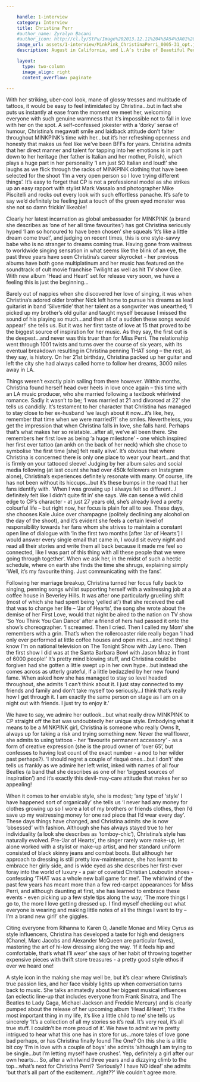 ```yaml
---

    handle: 1-interview
    category: Interview
    title: Christina Perr
    #author_name: Zyralyn Bacani
    #author_icon: http://cl.ly/StPu/Image%202013.12.11%204%3A54%3A01%20pm.png
    image_url: assets/1-interview/MinkPink_ChristinaPerri_0005-31_opt.jpeg
    description: August in California, and L.A’s tribe of Beautiful People are flocking to the beaches in their hoards…but for one talented young singer-songwriter, there’s no better place to while away the days than the recording studio. It’s here that Philly-born rock chick and style maven Christina Perri feels most at home, which is why it made perfect sense to choose North Hollywood’s iconic Mates Studios as the location to shoot MINKPINK’s brand new global campaign ‘The Music Issue’, fronted by the stunning songstress herself.

    layout:
      type: two-column
      image_align: right
      content_overflow: paginate

---
```




With her striking, uber-cool look, mane of glossy tresses and multitude of tattoos, it would be easy to feel intimidated by Christina...but in fact she puts us instantly at ease from the moment we meet her, welcoming everyone with such genuine warmness that it’s impossible not to fall in love with her on the spot. A self-confessed jokester with a ‘dorky’ sense of humour, Christina’s megawatt smile and laidback attitude don’t falter throughout MINKPINK’s time with her…but it’s her refreshing openness and honesty that makes us feel like we’ve been BFFs for years. Christina admits that her direct manner and talent for tapping into her emotions is in part down to her heritage (her father is Italian and her mother, Polish), which plays a huge part in her personality ‘I am just SO Italian and loud!’ she laughs as we flick through the racks of MINKPINK clothing that have been selected for the shoot ‘I’m a very open person so I love trying different things’. It’s easy to forget that CP is not a professional model as she strikes up an easy rapport with stylist Mark Vassalo and photographer Mike Piscitelli and rocks out every look with such effortless panache. It’s safe to say we’d definitely be feeling just a touch of the green eyed monster was she not so damn frickin’ likeable!

Clearly her latest incarnation as global ambassador for MINKPINK (a brand she describes as ‘one of her all time favourites’) has got Christina seriously hyped ‘I am so honoured to have been chosen’ she squeals ‘it’s like a little dream come true!’, and judging on recent times, this is one style-savvy babe who is no stranger to dreams coming true. Having gone from waitress to worldwide singing sensation in what seems like the blink of an eye, the past three years have seen Christina’s career skyrocket - her previous albums have both gone multiplatinum and her music has featured on the soundtrack of cult movie franchise Twilight as well as hit TV show Glee. With new album ‘Head and Heart’ set for release very soon, we have a feeling this is just the beginning…

Barely out of nappies when she discovered her love of singing, it was when Christina’s adored older brother Nick left home to pursue his dreams as lead guitarist in band ‘Silvertide’ that her talent as a songwriter was unearthed; ‘I picked up my brother’s old guitar and taught myself because I missed the sound of his playing so much...and then all of a sudden these songs would appear!’ she tells us. But it was her first taste of love at 15 that proved to be the biggest source of inspiration for her music. As they say, the first cut is the deepest…and never was this truer than for Miss Perri. The relationship went through 1001 twists and turns over the course of six years, with its eventual breakdown resulting in Christina penning THAT song – the rest, as they say, is history. On her 21st birthday, Christina packed up her guitar and left the city she had always called home to follow her dreams, 3000 miles away in LA.

Things weren’t exactly plain sailing from there however. Within months, Christina found herself head over heels in love once again – this time with an LA music producer, who she married following a textbook whirlwind romance. Sadly it wasn’t to be; ‘I was married at 21 and divorced at 22’ she tells us candidly. It’s testament to her character that Christina has managed to stay close to her ex-husband ‘we laugh about it now…it’s like, hey, remember that time when we were married?!’ she smiles. Nevertheless, you get the impression that when Christina falls in love, she falls hard. Perhaps that’s what makes her so relatable…after all, we’ve all been there. She remembers her first love as being ‘a huge milestone’ - one which inspired her first ever tattoo (an ankh on the back of her neck) which she chose to symbolise ‘the first time [she] felt really alive’. It’s obvious that where Christina is concerned there is only one place to wear your heart…and that is firmly on your tattooed sleeve!
Judging by her album sales and social media following (at last count she had over 450k followers on Instagram alone), Christina’s experiences definitely resonate with many. Of course, life has not been without its hiccups…but it’s these bumps in the road that her fans identify with. ‘When I was growing up I always felt so different…I definitely felt like I didn’t quite fit in’ she says. We can sense a wild child edge to CP’s character - at just 27 years old, she’s already lived a pretty colourful life – but right now, her focus is plain for all to see. These days, she chooses Kale Juice over champagne (politely declining any alcohol on the day of the shoot), and it’s evident she feels a certain level of responsibility towards her fans whom she strives to maintain a constant open line of dialogue with ‘In the first two months [after ‘Jar of Hearts’] I would answer every single email that came in, I would sit every night and read all their stories and write them all back because it made me feel so connected, like I was part of this thing with all these people that we were going through together’. When we ask her, in the midst of such a hectic schedule, where on earth she finds the time she shrugs, explaining simply ‘Well, it’s my favourite thing. Just communicating with the fans’.

Following her marriage breakup, Christina turned her focus fully back to singing, penning songs whilst supporting herself with a waitressing job at a coffee house in Beverley Hills. It was after one particularly gruelling shift (most of which she had spent being ‘yelled at’) that she received the call that was to change her life – ‘Jar of Hearts’, the song she wrote about the demise of her First Love, would that night be aired to the nation on TV show ‘So You Think You Can Dance’ after a friend of hers had passed it onto the show’s choreographer. ‘I screamed. Then I cried. Then I called my Mom’ she remembers with a grin. That’s when the rollercoaster ride really began ‘I had only ever performed at little coffee houses and open mics…and next thing I know I’m on national television on The Tonight Show with Jay Leno. Then the first show I did was at the Santa Barbara Bowl with Jason Mraz in front of 6000 people!’ It’s pretty mind blowing stuff, and Christina could be forgiven had she gotten a little swept up in her own hype…but instead she comes across as utterly grateful, if a little bedazzled by her new found fame. When asked how she has managed to stay so level headed throughout, she admits ‘I can’t think about it. I just stay connected to my friends and family and don’t take myself too seriously…I think that’s really how I get through it. I am exactly the same person on stage as I am on a night out with friends. I just try to enjoy it.’

We have to say, we admire her outlook…but what really drew MINKPINK to CP straight off the bat was undoubtedly her unique style. Embodying what it means to be a MINKPINK girl, Christina is someone who really Owns It, always up for taking a risk and trying something new. Never the wallflower, she admits to using tattoos - her ‘favourite permanent accessory’ - as a form of creative expression (she is the proud owner of ‘over 65’, but confesses to having lost count of the exact number - a nod to her wilder past perhaps?). ‘I should regret a couple of risqué ones…but I don’t’ she tells us frankly as we admire her left wrist, inked with names of all four Beatles (a band that she describes as one of her ‘biggest sources of inspiration’) and it’s exactly this devil-may-care attitude that makes her so appealing!

When it comes to her enviable style, she is modest; ‘any type of ‘style’ I have happened sort of organically’ she tells us ‘I never had any money for clothes growing up so I wore a lot of my brothers or friends clothes, then I’d save up my waitressing money for one rad piece that I’d wear every day’. These days things have changed, and Christina admits she is now ‘obsessed’ with fashion. Although she has always stayed true to her individuality (a look she describes as ‘tomboy-chic’), Christina’s style has naturally evolved. Pre-‘Jar of Hearts’, the singer rarely wore make-up, let alone worked with a stylist or make-up artist, and her standard uniform consisted of black skinny jeans and combat boots. But although her approach to dressing is still pretty low-maintenance, she has learnt to embrace her girly side, and is wide eyed as she describes her first-ever foray into the world of luxury - a pair of coveted Christian Louboutin shoes - confessing ‘THAT was a whole new ball game for me!’. The whirlwind of the past few years has meant more than a few red-carpet appearances for Miss Perri, and although daunting at first, she has learned to embrace these events - even picking up a few style tips along the way; ‘The more things I go to, the more I love getting dressed up. I find myself checking out what everyone is wearing and making little notes of all the things I want to try – I’m a brand new girl!’ she giggles.

Citing everyone from Rihanna to Karen O, Janelle Monae and Miley Cyrus as style influencers, Christina has developed a taste for high end designers (Chanel, Marc Jacobs and Alexander McQueen are particular faves), mastering the art of hi-low dressing along the way. ‘If it feels hip and comfortable, that’s what I’ll wear’ she says of her habit of throwing together expensive pieces with thrift store treasures - a pretty good style ethos if ever we heard one!

A style icon in the making she may well be, but it’s clear where Christina’s true passion lies, and her face visibly lights up when conversation turns back to music. She talks animatedly about her biggest musical influences (an eclectic line-up that includes everyone from Frank Sinatra, and The Beatles to Lady Gaga, Michael Jackson and Freddie Mercury) and is clearly pumped about the release of her upcoming album ‘Head &Heart’; ‘It’s the most important thing in my life, it’s like a little child to me’ she tells us sincerely ‘It’s a collection of all my stories so it’s real. It’s very real, it’s all true stuff. I couldn’t be more proud of it’. We have to admit we’re pretty intrigued to hear what this one has in store for us…more tales of love gone bad perhaps, or has Christina finally found The One? On this she is a little bit coy ‘I’m in love with a couple of boys’ she admits ‘although I am trying to be single…but I’m letting myself have crushes’. Yep, definitely a girl after our own hearts…
So, after a whirlwind three years and a dizzying climb to the top…what’s next for Christina Perri? ‘Seriously? I have NO idea!’ she admits ‘but that’s all part of the excitement…right??’
We couldn’t agree more.
